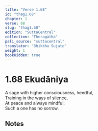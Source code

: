```yaml
---
title: "Verse 1.68"
id: "thag1.68"
chapter: 1
verse: 68
slug: "thag1.68"
edition: "SuttaCentral"
collection: "Theragāthā"
pali_source: "suttacentral"
translator: "Bhikkhu Sujato"
weight: 1
bookHidden: true
---
```


# 1.68 Ekudāniya
A sage with higher consciousness, heedful,  
Training in the ways of silence,  
At peace and always mindful:  
Such a one has no sorrow.  

## Notes